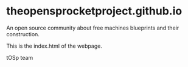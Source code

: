 # theopensprocketproject.github.io
An open source community about free machines blueprints and their construction.

This is the index.html of the webpage.

tOSp team
